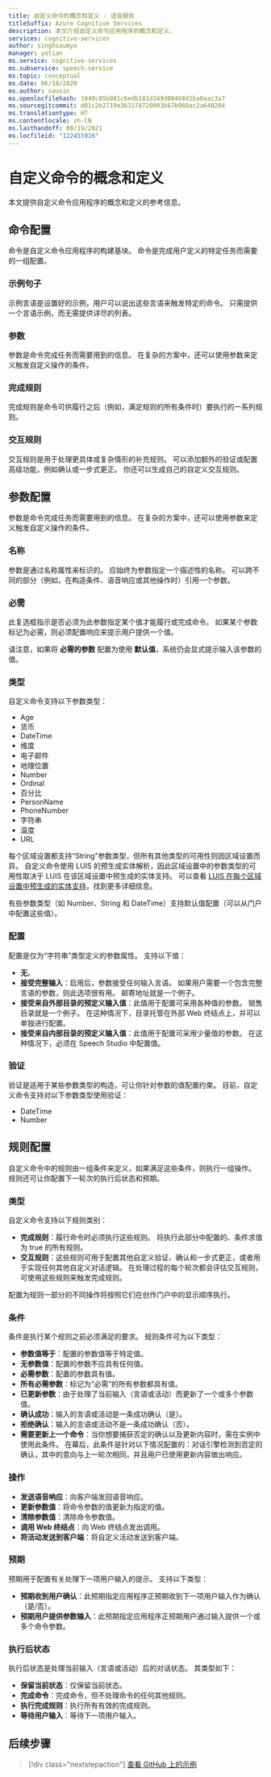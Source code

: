 ```yaml
---
title: 自定义命令的概念和定义 - 语音服务
titleSuffix: Azure Cognitive Services
description: 本文介绍自定义命令应用程序的概念和定义。
services: cognitive-services
author: singhsaumya
manager: yetian
ms.service: cognitive-services
ms.subservice: speech-service
ms.topic: conceptual
ms.date: 06/18/2020
ms.author: sausin
ms.openlocfilehash: 1040c05b081c6edb181d349d00468d1ba0aac3a7
ms.sourcegitcommit: d01c2b2719e363178720003b67b968ac2a640204
ms.translationtype: HT
ms.contentlocale: zh-CN
ms.lasthandoff: 08/19/2021
ms.locfileid: "122455916"
---
```

# <a name="custom-commands-concepts-and-definitions"></a>自定义命令的概念和定义

本文提供自定义命令应用程序的概念和定义的参考信息。

## <a name="commands-configuration"></a>命令配置
命令是自定义命令应用程序的构建基块。 命令是完成用户定义的特定任务而需要的一组配置。

### <a name="example-sentences"></a>示例句子
示例言语是设置好的示例，用户可以说出这些言语来触发特定的命令。 只需提供一个言语示例，而无需提供详尽的列表。

### <a name="parameters"></a>参数
参数是命令完成任务而需要用到的信息。 在复杂的方案中，还可以使用参数来定义触发自定义操作的条件。

### <a name="completion-rules"></a>完成规则
完成规则是命令可供履行之后（例如，满足规则的所有条件时）要执行的一系列规则。

### <a name="interaction-rules"></a>交互规则
交互规则是用于处理更具体或复杂情形的补充规则。 可以添加额外的验证或配置高级功能，例如确认或一步式更正。 你还可以生成自己的自定义交互规则。

## <a name="parameters-configuration"></a>参数配置

参数是命令完成任务而需要用到的信息。 在复杂的方案中，还可以使用参数来定义触发自定义操作的条件。

### <a name="name"></a>名称
参数是通过名称属性来标识的。 应始终为参数指定一个描述性的名称。 可以跨不同的部分（例如，在构造条件、语音响应或其他操作时）引用一个参数。

### <a name="required"></a>必需
此复选框指示是否必须为此参数指定某个值才能履行或完成命令。 如果某个参数标记为必需，则必须配置响应来提示用户提供一个值。

请注意，如果将 **必需的参数** 配置为使用 **默认值**，系统仍会显式提示输入该参数的值。

### <a name="type"></a>类型
自定义命令支持以下参数类型：

* Age
* 货币
* DateTime
* 维度
* 电子邮件
* 地理位置
* Number
* Ordinal
* 百分比
* PersonName
* PhoneNumber
* 字符串
* 温度
* URL

每个区域设置都支持“String”参数类型，但所有其他类型的可用性则因区域设置而异。 自定义命令使用 LUIS 的预生成实体解析，因此区域设置中的参数类型的可用性取决于 LUIS 在该区域设置中预生成的实体支持。 可以查看 [LUIS 在每个区域设置中预生成的实体支持](/azure/cognitive-services/luis/luis-reference-prebuilt-entities)，找到更多详细信息。

有些参数类型（如 Number、String 和 DateTime）支持默认值配置（可以从门户中配置这些值）。

### <a name="configuration"></a>配置
配置是仅为“字符串”类型定义的参数属性。 支持以下值：

* **无**。
* **接受完整输入**：启用后，参数接受任何输入言语。 如果用户需要一个包含完整言语的参数，则此选项很有用。 邮寄地址就是一个例子。
* **接受来自外部目录的预定义输入值**：此值用于配置可采用各种值的参数。 销售目录就是一个例子。 在这种情况下，目录托管在外部 Web 终结点上，并可以单独进行配置。
* **接受来自内部目录的预定义输入值**：此值用于配置可采用少量值的参数。 在这种情况下，必须在 Speech Studio 中配置值。


### <a name="validation"></a>验证
验证是适用于某些参数类型的构造，可让你针对参数的值配置约束。 目前，自定义命令支持对以下参数类型使用验证：

* DateTime
* Number

## <a name="rules-configuration"></a>规则配置
自定义命令中的规则由一组条件来定义，如果满足这些条件，则执行一组操作。  规则还可让你配置下一轮次的执行后状态和预期。 

### <a name="types"></a>类型
自定义命令支持以下规则类别：

* **完成规则**：履行命令时必须执行这些规则。 将执行此部分中配置的、条件求值为 true 的所有规则。
* **交互规则**：这些规则可用于配置其他自定义验证、确认和一步式更正，或者用于实现任何其他自定义对话逻辑。 在处理过程的每个轮次都会评估交互规则，可使用这些规则来触发完成规则。

配置为规则一部分的不同操作将按照它们在创作门户中的显示顺序执行。

### <a name="conditions"></a>条件
条件是执行某个规则之前必须满足的要求。 规则条件可为以下类型：

* **参数值等于**：配置的参数值等于特定值。
* **无参数值**：配置的参数不应具有任何值。
* **必需参数**：配置的参数具有值。
* **所有必需参数**：标记为“必需”的所有参数都具有值。
* **已更新参数**：由于处理了当前输入（言语或活动）而更新了一个或多个参数值。
* **确认成功**：输入的言语或活动是一条成功确认（是）。
* **拒绝确认**：输入的言语或活动不是一条成功确认（否）。
* **需要更新上一个命令**：当你想要捕获否定的确认以及更新内容时，需在实例中使用此条件。 在幕后，此条件是针对以下情况配置的：对话引擎检测到否定的确认，其中的意向与上一轮次相同，并且用户已使用更新内容做出响应。

### <a name="actions"></a>操作
* **发送语音响应**：向客户端发回语音响应。
* **更新参数值**：将命令参数的值更新为指定的值。
* **清除参数值**：清除命令参数值。
* **调用 Web 终结点**：向 Web 终结点发出调用。
* **将活动发送到客户端**：将自定义活动发送到客户端。

### <a name="expectations"></a>预期
预期用于配置有关处理下一项用户输入的提示。 支持以下类型：

* **预期收到用户确认**：此预期指定应用程序正预期收到下一项用户输入作为确认（是/否）。
* **预期用户提供参数输入**：此预期指定应用程序正预期用户通过输入提供一个或多个命令参数。

### <a name="post-execution-state"></a>执行后状态
执行后状态是处理当前输入（言语或活动）后的对话状态。 其类型如下：

* **保留当前状态**：仅保留当前状态。
* **完成命令**：完成命令，但不处理命令的任何其他规则。
* **执行完成规则**：执行所有有效的完成规则。
* **等待用户输入**：等待下一项用户输入。



## <a name="next-steps"></a>后续步骤

> [!div class="nextstepaction"]
> [查看 GitHub 上的示例](https://aka.ms/speech/cc-samples)
